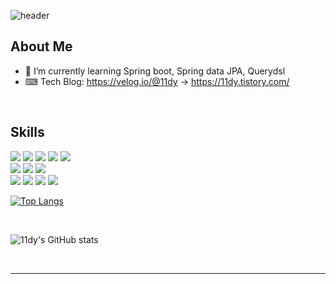 ![header](https://capsule-render.vercel.app/api?type=waving&color=auto&height=200&section=header&text=안녕하세요!&fontSize=30&descFontSize=30)
</br>
## About Me
- 🌱 I’m currently learning Spring boot, Spring data JPA, Querydsl
- ⌨ Tech Blog: https://velog.io/@11dy → https://11dy.tistory.com/



<br/>  

## Skills
<img src="https://img.shields.io/badge/Spring-6DB33F?style=flat-square&logo=Spring&logoColor=white"/> <img src="https://img.shields.io/badge/Spring boot-6DB33F?style=flat-square&logo=Spring boot&logoColor=white"/> <img src="https://img.shields.io/badge/Spring Security-6DB33F?style=flat-square&logo=Spring Security&logoColor=white"/> <img src="https://img.shields.io/badge/Spring data JPA-6DB33F?style=flat-square&logo=Spring data JPA&logoColor=white"/> <img src="https://img.shields.io/badge/JUnit5-25A162?style=flat-square&logo=JUnit5&logoColor=white"/>
</br>
<img src="https://img.shields.io/badge/MySQL-4479A1?style=flat-square&logo=MySQL&logoColor=white"/> <img src="https://img.shields.io/badge/MariaDB-003545?style=flat-square&logo=MariaDB&logoColor=white"/> <img src="https://img.shields.io/badge/Postman-FF6C37?style=flat-square&logo=Postman&logoColor=white"/> 
</br>
<img src="https://img.shields.io/badge/Amazon EC2-FF9900?style=flat-square&logo=Amazon EC2&logoColor=white"/> <img src="https://img.shields.io/badge/Amazon S3-569A31?style=flat-square&logo=Amazon S3&logoColor=white"/> <img src="https://img.shields.io/badge/Amazon RDS-527FFF?style=flat-square&logo=Amazon RDS&logoColor=white"/> <img src="https://img.shields.io/badge/Amazon Route 53-8C4FFF?style=flat-square&logo=Amazon Route 53&logoColor=white"/> 



[![Top Langs](https://github-readme-stats.vercel.app/api/top-langs/?username=11dy&layout=compact)](https://github.com/11dy/github-readme-stats)

<br/> 

![11dy's GitHub stats](https://github-readme-stats.vercel.app/api?username=11dy&show_icons=true&theme=tokyonight&count_private=true)




<br/>



----
